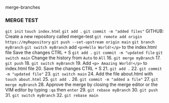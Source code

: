 merge-branches

### MERGE TEST
 `git init`
 `touch index.html`
 `git add .`
 `git commit -m "added files"`
  GITHUB: Create a new repository called merge-test
 `git remote add origin https://myRepository`
 `git push --set-upstream origin main`
 `git branch myBranch`
 `git switch myBranch`
 add `<p>Hello World!</p>` to the index.html file
 Save the changes CTRL + S
 `git add .`
 `git commit -m "updated file`
 `git switch main`
 Change the history from `Auto` to `All`
16. `git merge myBranch`
17. `git push`
18. `git switch myBranch`
19. Add `<p> Amazing World!</p>` to index.html file
20. Save the changes CTRL + S
21. `git add .`
22. `git commit -m "updated file"`
23. `git switch main`
24. Add the file about.html with `touch about.html`
25. `git add .`
26. `git commit -m "added a file"`
27. `git merge myBranch`
28.  Approve the merge by closing the merge editor or the VIM editor by typing `:qa` then `enter`
29. `git rebase myBranch`
30. `git push`
31. `git switch myBranch`
32. `git rebase main`